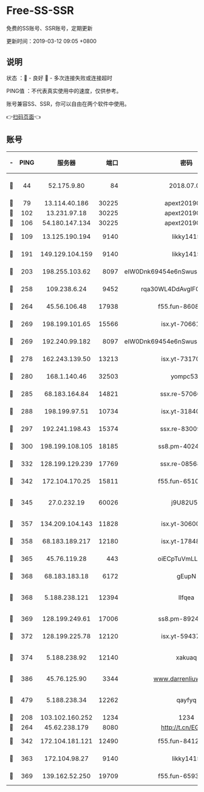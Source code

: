 # Free-SS-SSR

免费的SS账号、SSR账号，定期更新

更新时间：2019-03-12 09:05 +0800

## 说明

状态     ：🙂 - 良好 🙁 - 多次连接失败或连接超时

PING值   ：不代表真实使用中的速度，仅供参考。

账号兼容SS、SSR，你可以自由在两个软件中使用。

👉[扫码页面](https://liesauer.github.io/Free-SS-SSR/)👈

## 账号

|-|PING|服务器|端口|密码|加密方式|区域|
|:----:|:----:|:-----:|-----:|:----:|:----:|:----:|
|🙂|44|52.175.9.80|84|2018.07.07|chacha20-ietf-poly1305|HK|
|🙂|79|13.114.40.186|30225|apext2019006|chacha20|JP|
|🙂|102|13.231.97.18|30225|apext2019006|chacha20|JP|
|🙂|106|54.180.147.134|30225|apext2019006|chacha20|KR|
|🙂|109|13.125.190.194|9140|likky1415|aes-256-cfb|KR|
|🙂|191|149.129.104.159|9140|likky1415|aes-256-cfb|HK|
|🙂|203|198.255.103.62|8097|eIW0Dnk69454e6nSwuspv9DmS201tQ0D|aes-256-cfb|US|
|🙂|258|109.238.6.24|9452|rqa30WL4DdAvgIFG6Fs3znzTa|aes-256-cfb|FR|
|🙂|264|45.56.106.48|17938|f55.fun-86086915|aes-256-cfb|US|
|🙂|269|198.199.101.65|15566|isx.yt-70661200|aes-256-cfb|US|
|🙂|269|192.240.99.182|8097|eIW0Dnk69454e6nSwuspv9DmS201tQ0D|aes-256-cfb|US|
|🙂|278|162.243.139.50|13213|isx.yt-73170206|aes-256-cfb|US|
|🙂|280|168.1.140.46|32503|yompc535|aes-256-cfb|AU|
|🙂|285|68.183.164.84|14821|ssx.re-57066553|aes-256-cfb|US|
|🙂|288|198.199.97.51|10734|isx.yt-31840098|aes-256-cfb|US|
|🙂|297|192.241.198.43|15374|ssx.re-83009337|aes-256-cfb|US|
|🙂|300|198.199.108.105|18185|ss8.pm-40243246|aes-256-cfb|US|
|🙂|332|128.199.129.239|17769|ssx.re-08568423|aes-256-cfb|SG|
|🙂|342|172.104.170.25|15811|f55.fun-65106653|aes-256-cfb|SG|
|🙂|345|27.0.232.19|60026|j9U82U53|xchacha20-ietf-poly1305|HK|
|🙂|357|134.209.104.143|11828|isx.yt-30600384|aes-256-cfb|SG|
|🙂|358|68.183.189.217|12180|isx.yt-17848049|aes-256-cfb|SG|
|🙂|365|45.76.119.28|443|oiECpTuVmLLxk4Ts|aes-256-cfb|AU|
|🙂|368|68.183.183.18|6172|gEupN|aes-256-cfb|SG|
|🙂|368|5.188.238.121|12394|llfqea|chacha20-ietf-poly1305|BR|
|🙂|369|128.199.249.61|17006|ss8.pm-89241157|aes-256-cfb|SG|
|🙂|372|128.199.225.78|12120|isx.yt-59437690|aes-256-cfb|SG|
|🙂|374|5.188.238.92|12140|xakuaq|chacha20-ietf-poly1305|BR|
|🙂|386|45.76.125.90|3344|www.darrenliuwei.com|aes-256-cfb|AU|
|🙂|479|5.188.238.34|12262|qayfyq|chacha20-ietf-poly1305|BR|
|🙂|208|103.102.160.252|1234|1234|rc4-md5|JP|
|🙂|264|45.62.238.179|8080|http://t.cn/EGJIyrl|rc4-md5|CA|
|🙂|342|172.104.181.121|12490|f55.fun-84129293|aes-256-cfb|SG|
|🙂|363|172.104.98.27|9140|likky1415|aes-256-cfb|JP|
|🙂|369|139.162.52.250|19709|f55.fun-65932073|aes-256-cfb|SG|
